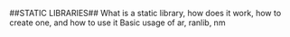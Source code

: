 ##STATIC LIBRARIES##
What is a static library, how does it work, how to create one, and how to use it
Basic usage of ar, ranlib, nm
